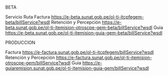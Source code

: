 BETA

Servicio				Ruta
Factura					https://e-beta.sunat.gob.pe/ol-ti-itcpfegem-beta/billService?wsdl
Retención y Percepción	https://e-beta.sunat.gob.pe/ol-ti-itemision-otroscpe-gem-beta/billService?wsdl
Guia					https://e-beta.sunat.gob.pe/ol-ti-itemision-guia-gem-beta/billService?wsdl

PRODUCCION

Factura					https://e-factura.sunat.gob.pe/ol-ti-itcpfegem/billService?wsdl
Retención y Percepción	https://e-factura.sunat.gob.pe/ol-ti-itemision-otroscpe-gem/billService?wsdl
Guia					https://e-guiaremision.sunat.gob.pe/ol-ti-itemision-guia-gem/billService?wsdl